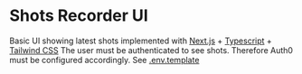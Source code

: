 # Shots Recorder UI

Basic UI showing latest shots implemented with [Next.js](https://nextjs.org/) + [Typescript](https://www.typescriptlang.org/) + [Tailwind CSS](https://tailwindcss.com/)
The user must be authenticated to see shots. Therefore Auth0 must be configured accordingly. See [.env.template](.env.template)


